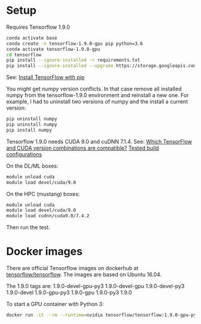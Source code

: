 # Setup
Requires Tensorflow 1.9.0
```bash
conda activate base
conda create -n tensorflow-1.9.0-gpu pip python=3.6
conda activate tensorflow-1.9.0-gpu
cd tensorflow
pip install --ignore-installed -r requirements.txt
pip install --ignore-installed --upgrade https://storage.googleapis.com/tensorflow/linux/gpu/tensorflow_gpu-1.9.0-cp36-cp36m-linux_x86_64.whl
```
See: [Install TensorFlow with pip](https://www.tensorflow.org/install/pip)

You might get numpy version conflicts.  In that case remove all installed numpy from the tensorflow-1.9.0 environment and reinstall a new one.  For example, I had to uninstall two versions of numpy and the install a current version:
```bash
pip uninstall numpy
pip uninstall numpy
pip install numpy
```

Tensorflow 1.9.0 needs CUDA 9.0 and cuDNN 7.1.4.
See:
  [Which TensorFlow and CUDA version combinations are compatible?](https://stackoverflow.com/questions/50622525/which-tensorflow-and-cuda-version-combinations-are-compatible)
  [Tested build configurations](https://www.tensorflow.org/install/source#tested_build_configurations)

On the DL/ML boxes:
```bash
module unload cuda
module load devel/cuda/9.0
```

On the HPC (mustang) boxes:
```bash
module unload cuda
module load devel/cuda/9.0
module load cudnn/cuda9.0/7.4.2
```

Then run the test.

# Docker images
There are official Tensorflow images on dockerhub
at [tensorflow/tensorflow](https://hub.docker.com/r/tensorflow/tensorflow).
The images are based on Ubuntu 16.04.

The 1.9.0 tags are:
    1.9.0-devel-gpu-py3
    1.9.0-devel-gpu
    1.9.0-devel-py3
    1.9.0-devel
    1.9.0-gpu-py3
    1.9.0-gpu
    1.9.0-py3
    1.9.0

To start a GPU container with Python 3:
```bash
docker run -it --rm --runtime=nvidia tensorflow/tensorflow:1.9.0-gpu-py3 python
```

